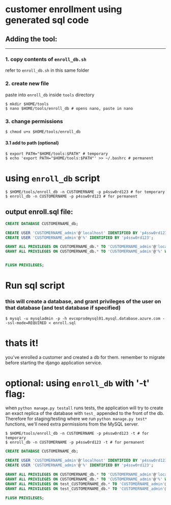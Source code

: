# customer enrollment using generated sql code
## Adding the tool:
---
### 1. copy contents of `enroll_db.sh`
refer to `enroll_db.sh` in this same folder

### 2. create new file
paste into `enroll_db` inside `tools` directory
```shell
$ mkdir $HOME/tools
$ nano $HOME/tools/enroll_db # opens nano, paste in nano
```
### 3. change permissions
```shell
$ chmod u+x $HOME/tools/enroll_db
```

#### 3.1 add to path (optional)
```shell
$ export PATH="$HOME/tools:$PATH" # temporary
$ echo 'export PATH="$HOME/tools:$PATH"' >> ~/.bashrc # permanent
```

# using `enroll_db` script
```shell
$ $HOME/tools/enroll_db -n CUSTOMERNAME -p p4ssw0rd123 # for temporary
$ enroll_db -n CUSTOMERNAME -p p4ssw0rd123 # for permanent
```

## output enroll.sql file:
```sql
CREATE DATABASE CUSTOMERNAME_db;

CREATE USER 'CUSTOMERNAME_admin'@'localhost' IDENTIFIED BY 'p4ssw0rd123';
CREATE USER 'CUSTOMERNAME_admin'@'%' IDENTIFIED BY 'p4ssw0rd123';

GRANT ALL PRIVILEGES ON CUSTOMERNAME_db.* TO 'CUSTOMERNAME_admin'@'localhost' WITH GRANT OPTION;
GRANT ALL PRIVILEGES ON CUSTOMERNAME_db.* TO 'CUSTOMERNAME_admin'@'%' WITH GRANT OPTION;


FLUSH PRIVILEGES;
```
# Run sql script
### this will create a database, and grant privileges of the user on that database (and test database if specified)
```shell
$ mysql -u mysqladmin -p -h evcoprodmysql01.mysql.database.azure.com --ssl-mode=REQUIRED < enroll.sql
```
# thats it!
you've enrolled a customer and created a db for them. remember to migrate before starting the django application service.


# optional: using `enroll_db` <b>with '-t' flag:</b>
when `python manage.py testall` runs tests, the application will try to create an exact replica of the database with `test_` appended to the front of the db. Therefore for staging/testing where we run `python manage.py test*` functions, we'll need extra permissions from the MySQL server.

```shell
$ $HOME/tools/enroll_db -n CUSTOMERNAME -p p4ssw0rd123 -t # for temporary
$ enroll_db -n CUSTOMERNAME -p p4ssw0rd123 -t # for permanent
```
```sql
CREATE DATABASE CUSTOMERNAME_db;

CREATE USER 'CUSTOMERNAME_admin'@'localhost' IDENTIFIED BY 'p4ssw0rd123';
CREATE USER 'CUSTOMERNAME_admin'@'%' IDENTIFIED BY 'p4ssw0rd123';

GRANT ALL PRIVILEGES ON CUSTOMERNAME_db.* TO 'CUSTOMERNAME_admin'@'localhost' WITH GRANT OPTION;
GRANT ALL PRIVILEGES ON CUSTOMERNAME_db.* TO 'CUSTOMERNAME_admin'@'%' WITH GRANT OPTION;
GRANT ALL PRIVILEGES ON test_CUSTOMERNAME_db.* TO 'CUSTOMERNAME_admin'@'localhost' WITH GRANT OPTION;
GRANT ALL PRIVILEGES ON test_CUSTOMERNAME_db.* TO 'CUSTOMERNAME_admin'@'%' WITH GRANT OPTION;

FLUSH PRIVILEGES;
```